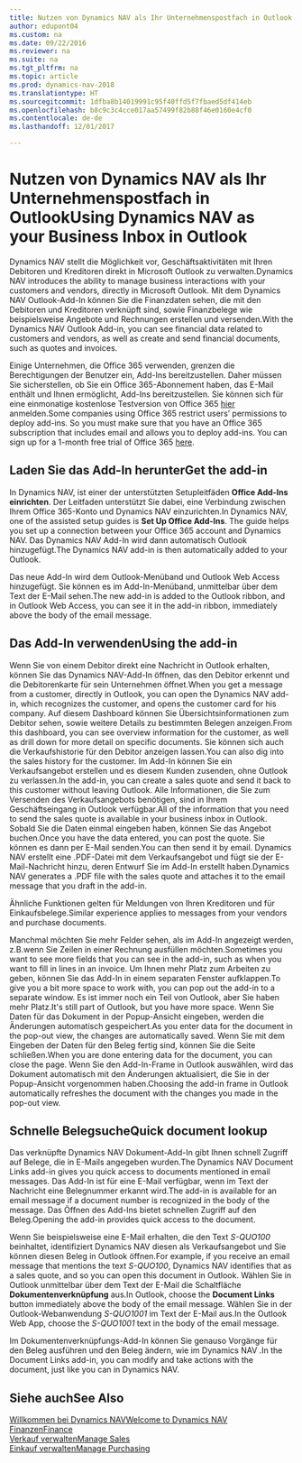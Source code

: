 ```yaml
---
title: Nutzen von Dynamics NAV als Ihr Unternehmenspostfach in Outlook
author: edupont04
ms.custom: na
ms.date: 09/22/2016
ms.reviewer: na
ms.suite: na
ms.tgt_pltfrm: na
ms.topic: article
ms.prod: dynamics-nav-2018
ms.translationtype: HT
ms.sourcegitcommit: 1dfba8b14019991c95f40ffd5f7fbaed5df414eb
ms.openlocfilehash: b8c9c3c4cce017aa57499f82b88f46e0160e4cf0
ms.contentlocale: de-de
ms.lasthandoff: 12/01/2017

---
```


# <a name="using-dynamics-nav-as-your-business-inbox-in-outlook"></a><span data-ttu-id="db311-102">Nutzen von Dynamics NAV als Ihr Unternehmenspostfach in Outlook</span><span class="sxs-lookup"><span data-stu-id="db311-102">Using Dynamics NAV as your Business Inbox in Outlook</span></span>
<span data-ttu-id="db311-103">Dynamics NAV stellt die Möglichkeit vor, Geschäftsaktivitäten mit Ihren Debitoren und Kreditoren direkt in Microsoft Outlook zu verwalten.</span><span class="sxs-lookup"><span data-stu-id="db311-103">Dynamics NAV introduces the ability to manage business interactions with your customers and vendors, directly in Microsoft Outlook.</span></span> <span data-ttu-id="db311-104">Mit dem Dynamics NAV Outlook-Add-In können Sie die Finanzdaten sehen, die mit den Debitoren und Kreditoren verknüpft sind, sowie Finanzbelege wie beispielsweise Angebote und Rechnungen erstellen und versenden.</span><span class="sxs-lookup"><span data-stu-id="db311-104">With the Dynamics NAV Outlook Add-in, you can see financial data related to customers and vendors, as well as create and send financial documents, such as quotes and invoices.</span></span>  

<span data-ttu-id="db311-105">Einige Unternehmen, die Office 365 verwenden, grenzen die Berechtigungen der Benutzer ein, Add-Ins bereitzustellen. Daher müssen Sie sicherstellen, ob Sie ein Office 365-Abonnement haben, das E-Mail enthält und Ihnen ermöglicht, Add-Ins bereitzustellen. Sie können sich für eine einmonatige kostenlose Testversion von Office 365 [hier](https://products.office.com/try) anmelden.</span><span class="sxs-lookup"><span data-stu-id="db311-105">Some companies using Office 365 restrict users’ permissions to deploy add-ins. So you must make sure that you have an Office 365 subscription that includes email and allows you to deploy add-ins. You can sign up for a 1-month free trial of Office 365 [here](https://products.office.com/try).</span></span>  

## <a name="get-the-add-in"></a><span data-ttu-id="db311-106">Laden Sie das Add-In herunter</span><span class="sxs-lookup"><span data-stu-id="db311-106">Get the add-in</span></span>
<span data-ttu-id="db311-107">In Dynamics NAV, ist einer der unterstützten Setupleitfäden **Office Add-Ins einrichten**. Der Leitfaden unterstützt Sie dabei, eine Verbindung zwischen Ihrem Office 365-Konto und Dynamics NAV einzurichten.</span><span class="sxs-lookup"><span data-stu-id="db311-107">In Dynamics NAV, one of the assisted setup guides is **Set Up Office Add-Ins**. The guide helps you  set up a connection between your Office 365 account and Dynamics NAV.</span></span> <span data-ttu-id="db311-108">Das Dynamics NAV Add-In wird dann automatisch Outlook hinzugefügt.</span><span class="sxs-lookup"><span data-stu-id="db311-108">The Dynamics NAV add-in is then automatically added to your Outlook.</span></span>  

<span data-ttu-id="db311-109">Das neue Add-In wird dem Outlook-Menüband und Outlook Web Access hinzugefügt. Sie können es im Add-In-Menüband, unmittelbar über dem Text der E-Mail sehen.</span><span class="sxs-lookup"><span data-stu-id="db311-109">The new add-in is added to the Outlook ribbon, and in Outlook Web Access, you can see it in the add-in ribbon, immediately above the body of the email message.</span></span>  

## <a name="using-the-add-in"></a><span data-ttu-id="db311-110">Das Add-In verwenden</span><span class="sxs-lookup"><span data-stu-id="db311-110">Using the add-in</span></span>
<span data-ttu-id="db311-111">Wenn Sie von einem Debitor direkt eine Nachricht in Outlook erhalten, können Sie das Dynamics NAV-Add-In öffnen, das den Debitor erkennt und die Debitorenkarte für sein Unternehmen öffnet.</span><span class="sxs-lookup"><span data-stu-id="db311-111">When you get a message from a customer, directly in Outlook, you can open the Dynamics NAV add-in, which recognizes the customer, and opens the customer card for his company.</span></span> <span data-ttu-id="db311-112">Auf diesem Dashboard können Sie Übersichtsinformationen zum Debitor sehen, sowie weitere Details zu bestimmten Belegen anzeigen.</span><span class="sxs-lookup"><span data-stu-id="db311-112">From this dashboard, you can see overview information for the customer, as well as drill down for more detail on specific documents.</span></span> <span data-ttu-id="db311-113">Sie können sich auch die Verkaufshistorie für den Debitor anzeigen lassen.</span><span class="sxs-lookup"><span data-stu-id="db311-113">You can also dig into the sales history for the customer.</span></span>
<span data-ttu-id="db311-114">Im Add-In können Sie ein Verkaufsangebot erstellen und es diesem Kunden zusenden, ohne Outlook zu verlassen.</span><span class="sxs-lookup"><span data-stu-id="db311-114">In the add-in, you can create a sales quote and send it back to this customer without leaving Outlook.</span></span> <span data-ttu-id="db311-115">Alle Informationen, die Sie zum Versenden des Verkaufsangebots benötigen, sind in Ihrem Geschäftseingang in Outlook verfügbar.</span><span class="sxs-lookup"><span data-stu-id="db311-115">All of the information that you need to send the sales quote is available in your business inbox in Outlook.</span></span>  
<span data-ttu-id="db311-116">Sobald Sie die Daten einmal eingeben haben, können Sie das Angebot buchen.</span><span class="sxs-lookup"><span data-stu-id="db311-116">Once you have the data entered, you can post the quote.</span></span> <span data-ttu-id="db311-117">Sie können es dann per E-Mail senden.</span><span class="sxs-lookup"><span data-stu-id="db311-117">You can then send it by email.</span></span> <span data-ttu-id="db311-118">Dynamics NAV erstellt eine .PDF-Datei mit dem Verkaufsangebot und fügt sie der E-Mail-Nachricht hinzu, deren Entwurf Sie im Add-In erstellt haben.</span><span class="sxs-lookup"><span data-stu-id="db311-118">Dynamics NAV generates a .PDF file with the sales quote and attaches it to the email message that you draft in the add-in.</span></span>  

<span data-ttu-id="db311-119">Ähnliche Funktionen gelten für Meldungen von Ihren Kreditoren und für Einkaufsbelege.</span><span class="sxs-lookup"><span data-stu-id="db311-119">Similar experience applies to messages from your vendors and purchase documents.</span></span>  

<span data-ttu-id="db311-120">Manchmal möchten Sie mehr Felder sehen, als im Add-In angezeigt werden, z.B.wenn Sie Zeilen in einer Rechnung ausfüllen möchten.</span><span class="sxs-lookup"><span data-stu-id="db311-120">Sometimes you want to see more fields that you can see in the add-in, such as when you want to fill in lines in an invoice.</span></span> <span data-ttu-id="db311-121">Um Ihnen mehr Platz zum Arbeiten zu geben, können Sie das Add-In in einem separaten Fenster aufklappen.</span><span class="sxs-lookup"><span data-stu-id="db311-121">To give you a bit more space to work with, you can pop out the add-in to a separate window.</span></span> <span data-ttu-id="db311-122">Es ist immer noch ein Teil von Outlook, aber Sie haben mehr Platz.</span><span class="sxs-lookup"><span data-stu-id="db311-122">It's still part of Outlook, but you have more space.</span></span> <span data-ttu-id="db311-123">Wenn Sie Daten für das Dokument in der Popup-Ansicht eingeben, werden die Änderungen automatisch gespeichert.</span><span class="sxs-lookup"><span data-stu-id="db311-123">As you enter data for the document in the pop-out view, the changes are automatically saved.</span></span> <span data-ttu-id="db311-124">Wenn Sie mit dem Eingeben der Daten für den Beleg fertig sind, können Sie die Seite schließen.</span><span class="sxs-lookup"><span data-stu-id="db311-124">When you are done entering data for the document, you can close the page.</span></span> <span data-ttu-id="db311-125">Wenn Sie den Add-In-Frame in Outlook auswählen, wird das Dokument automatisch mit den Änderungen aktualisiert, die Sie in der Popup-Ansicht vorgenommen haben.</span><span class="sxs-lookup"><span data-stu-id="db311-125">Choosing the add-in frame in Outlook automatically refreshes the document with the changes you made in the pop-out view.</span></span>  

## <a name="quick-document-lookup"></a><span data-ttu-id="db311-126">Schnelle Belegsuche</span><span class="sxs-lookup"><span data-stu-id="db311-126">Quick document lookup</span></span>
<span data-ttu-id="db311-127">Das verknüpfte Dynamics NAV Dokument-Add-In gibt Ihnen schnell Zugriff auf Belege, die in E-Mails angegeben wurden.</span><span class="sxs-lookup"><span data-stu-id="db311-127">The Dynamics NAV Document Links add-in gives you quick access to documents mentioned in email messages.</span></span> <span data-ttu-id="db311-128">Das Add-In ist für eine E-Mail verfügbar, wenn im Text der Nachricht eine Belegnummer erkannt wird.</span><span class="sxs-lookup"><span data-stu-id="db311-128">The add-in is available for an email message if a document number is recognized in the body of the message.</span></span> <span data-ttu-id="db311-129">Das Öffnen des Add-Ins bietet schnellen Zugriff auf den Beleg.</span><span class="sxs-lookup"><span data-stu-id="db311-129">Opening the add-in provides quick access to the document.</span></span>  

<span data-ttu-id="db311-130">Wenn Sie beispielsweise eine E-Mail erhalten, die den Text *S-QUO100* beinhaltet, identifiziert Dynamics NAV diesen als Verkaufsangebot und Sie können diesen Beleg in Outlook öffnen.</span><span class="sxs-lookup"><span data-stu-id="db311-130">For example, if you receive an email message that mentions the text *S-QUO100*, Dynamics NAV identifies that as a sales quote, and so you can open this document in Outlook.</span></span> <span data-ttu-id="db311-131">Wählen Sie in Outlook unmittelbar über dem Text der E-Mail die Schaltfläche **Dokumentenverknüpfung** aus.</span><span class="sxs-lookup"><span data-stu-id="db311-131">In Outlook, choose the **Document Links** button immediately above the body of the email message.</span></span> <span data-ttu-id="db311-132">Wählen Sie in der Outlook-Webanwendung *S-QUO1001* im Text der E-Mail aus.</span><span class="sxs-lookup"><span data-stu-id="db311-132">In the Outlook Web App, choose the *S-QUO1001* text in the body of the email message.</span></span>  

<span data-ttu-id="db311-133">Im Dokumentenverknüpfungs-Add-In können Sie genauso Vorgänge für den Beleg ausführen und den Beleg ändern, wie im Dynamics NAV .</span><span class="sxs-lookup"><span data-stu-id="db311-133">In the Document Links add-in, you can modify and take actions with the document, just like you can in Dynamics NAV.</span></span>

## <a name="see-also"></a><span data-ttu-id="db311-134">Siehe auch</span><span class="sxs-lookup"><span data-stu-id="db311-134">See Also</span></span>
[<span data-ttu-id="db311-135">Willkommen bei Dynamics NAV</span><span class="sxs-lookup"><span data-stu-id="db311-135">Welcome to Dynamics NAV</span></span>](across-get-started.md)  
[<span data-ttu-id="db311-136">Finanzen</span><span class="sxs-lookup"><span data-stu-id="db311-136">Finance</span></span>](finance.md)  
[<span data-ttu-id="db311-137">Verkauf verwalten</span><span class="sxs-lookup"><span data-stu-id="db311-137">Manage Sales</span></span>](sales-manage-sales.md)  
[<span data-ttu-id="db311-138">Einkauf verwalten</span><span class="sxs-lookup"><span data-stu-id="db311-138">Manage Purchasing</span></span>](purchasing-manage-purchasing.md)  

